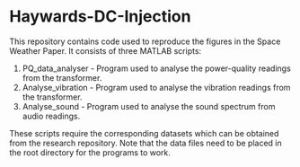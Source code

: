# Haywards-DC-Injection
This repository contains code used to reproduce the figures in the Space Weather Paper. 
It consists of three MATLAB scripts:
1) PQ_data_analyser - Program used to analyse the power-quality readings from the transformer.
2) Analyse_vibration - Program used to analyse the vibration readings from the transformer.
3) Analyse_sound - Program used to analyse the sound spectrum from audio readings.

These scripts require the corresponding datasets which can be obtained from the research repository. Note that the data files need to be placed in the root directory for the programs to work.

